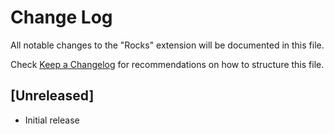 # Change Log

All notable changes to the "Rocks" extension will be documented in this file.

Check [Keep a Changelog](http://keepachangelog.com/) for recommendations on how to structure this file.

## [Unreleased]

- Initial release